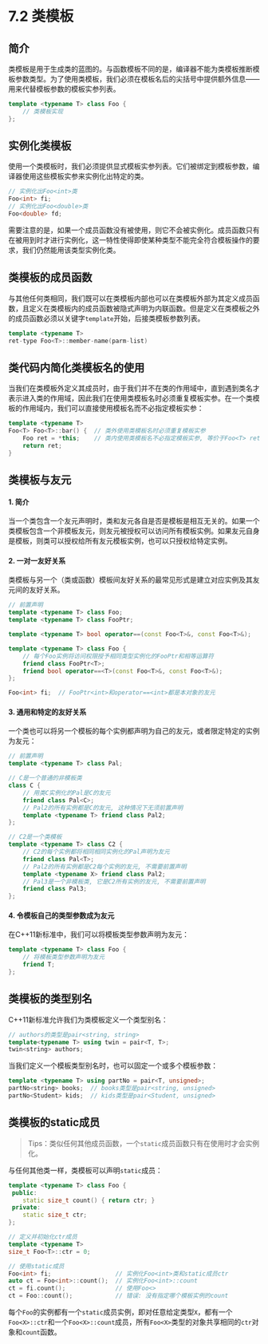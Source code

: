 # 7.2 类模板

## 简介

类模板是用于生成类的蓝图的。与函数模板不同的是，编译器不能为类模板推断模板参数类型。为了使用类模板，我们必须在模板名后的尖括号中提供额外信息——用来代替模板参数的模板实参列表。

```c++
template <typename T> class Foo {
	// 类模板实现
};
```

## 实例化类模板

使用一个类模板时，我们必须提供显式模板实参列表。它们被绑定到模板参数，编译器使用这些模板实参来实例化出特定的类。

```c++
// 实例化出Foo<int>类
Foo<int> fi;
// 实例化出Foo<double>类
Foo<double> fd;
```

需要注意的是，如果一个成员函数没有被使用，则它不会被实例化。成员函数只有在被用到时才进行实例化，这一特性使得即使某种类型不能完全符合模板操作的要求，我们仍然能用该类型实例化类。

## 类模板的成员函数

与其他任何类相同，我们既可以在类模板内部也可以在类模板外部为其定义成员函数，且定义在类模板内的成员函数被隐式声明为内联函数。但是定义在类模板之外的成员函数必须以关键字`template`开始，后接类模板参数列表。

```c++
template <typename T>
ret-type Foo<T>::member-name(parm-list)
```

## 类代码内简化类模板名的使用

当我们在类模板外定义其成员时，由于我们并不在类的作用域中，直到遇到类名才表示进入类的作用域，因此我们在使用类模板名时必须重复模板实参。在一个类模板的作用域内，我们可以直接使用模板名而不必指定模板实参：

```c++
template <typename T>
Foo<T> Foo<T>::bar() {  // 类外使用类模板名时必须重复模板实参
    Foo ret = *this;    // 类内使用类模板名不必指定模板实参, 等价于Foo<T> ret = *this;
    return ret;
}
```

## 类模板与友元

#### 1. 简介

当一个类包含一个友元声明时，类和友元各自是否是模板是相互无关的。如果一个类模板包含一个非模板友元，则友元被授权可以访问所有模板实例。如果友元自身是模板，则类可以授权给所有友元模板实例，也可以只授权给特定实例。

#### 2. 一对一友好关系

类模板与另一个（类或函数）模板间友好关系的最常见形式是建立对应实例及其友元间的友好关系。

```c++
// 前置声明
template <typename T> class Foo;
template <typename T> class FooPtr;

template <typename T> bool operator==(const Foo<T>&, const Foo<T>&);

template <typename T> class Foo {
    // 每个Foo实例将访问权限授予相同类型实例化的FooPtr和相等运算符
    friend class FooPtr<T>;
    friend bool operator==<T>(const Foo<T>&, const Foo<T>&);
};

Foo<int> fi;  // FooPtr<int>和operator==<int>都是本对象的友元
```

#### 3. 通用和特定的友好关系

一个类也可以将另一个模板的每个实例都声明为自己的友元，或者限定特定的实例为友元：

```c++
// 前置声明
template <typename T> class Pal;

// C是一个普通的非模板类
class C {
    // 用类C实例化的Pal是C的友元
    friend class Pal<C>;
    // Pal2的所有实例都是C的友元, 这种情况下无须前置声明
    template <typename T> friend class Pal2;
};

// C2是一个类模板
template <typename T> class C2 {
    // C2的每个实例都将相同相同实例化的Pal声明为友元
    friend class Pal<T>;
    // Pal2的所有实例都是C2每个实例的友元, 不需要前置声明
    template <typename X> friend class Pal2;
    // Pal3是一个非模板类, 它是C2所有实例的友元, 不需要前置声明
    friend class Pal3;
};
```

#### 4. 令模板自己的类型参数成为友元

在C++11新标准中，我们可以将模板类型参数声明为友元：

```c++
template <typename T> class Foo {
    // 将模板类型参数声明为友元
    friend T;
};
```

## 类模板的类型别名

C++11新标准允许我们为类模板定义一个类型别名：

```c++
// authors的类型是pair<string, string>
template<typename T> using twin = pair<T, T>;
twin<string> authors;
```

当我们定义一个模板类型别名时，也可以固定一个或多个模板参数：

```c++
template <typename T> using partNo = pair<T, unsigned>;
partNo<string> books;  // books类型是pair<string, unsigned>
partNo<Student> kids;  // kids类型是pair<Student, unsigned>
```

## 类模板的static成员

> Tips：类似任何其他成员函数，一个`static`成员函数只有在使用时才会实例化。

与任何其他类一样，类模板可以声明`static`成员：

```c++
template <typename T> class Foo {
 public:
    static size_t count() { return ctr; }
 private:
    static size_t ctr;
};

// 定义并初始化ctr成员
template <typename T>
size_t Foo<T>::ctr = 0;

// 使用static成员
Foo<int> fi;                  // 实例化Foo<int>类和static成员ctr
auto ct = Foo<int>::count();  // 实例化Foo<int>::count
ct = fi.count();              // 使用Foo<>
ct = Foo::count();            // 错误: 没有指定哪个模板实例的count
```

每个`Foo`的实例都有一个`static`成员实例，即对任意给定类型`X`，都有一个`Foo<X>::ctr`和一个`Foo<X>::count`成员，所有`Foo<X>`类型的对象共享相同的`ctr`对象和`count`函数。


